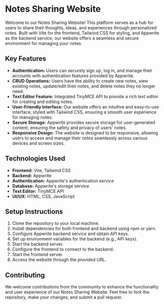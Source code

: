 # Notes Sharing Website

Welcome to our Notes Sharing Website! This platform serves as a hub for users to share their thoughts, ideas, and experiences through personalized notes. Built with Vite for the frontend, Tailwind CSS for styling, and Appwrite as the backend service, our website offers a seamless and secure environment for managing your notes.

## Key Features
- **Authentication:** Users can securely sign up, log in, and manage their accounts with authentication features provided by Appwrite.
- **CRUD Operations:** Users have the ability to create new notes, view existing notes, update/edit their notes, and delete notes they no longer need.
- **Text Editor Feature:** Integrated TinyMCE API to provide a rich text editor for creating and editing notes.
- **User-Friendly Interface:** Our website offers an intuitive and easy-to-use interface, styled with Tailwind CSS, ensuring a smooth user experience for managing notes.
- **Secure Storage:** Appwrite provides secure storage for user-generated content, ensuring the safety and privacy of users' notes.
- **Responsive Design:** The website is designed to be responsive, allowing users to access and manage their notes seamlessly across various devices and screen sizes.

## Technologies Used
- **Frontend:** Vite, Tailwind CSS
- **Backend:** Appwrite
- **Authentication:** Appwrite's authentication service
- **Database:** Appwrite's storage service
- **Text Editor:** TinyMCE API
- **UI/UX:** HTML, CSS, JavaScript

## Setup Instructions
1. Clone the repository to your local machine.
2. Install dependencies for both frontend and backend using npm or yarn.
3. Configure Appwrite backend service and obtain API keys.
4. Set up environment variables for the backend (e.g., API keys).
5. Start the backend server.
6. Configure the frontend to connect to the backend.
7. Start the frontend server.
8. Access the website through the provided URL.

## Contributing
We welcome contributions from the community to enhance the functionality and user experience of our Notes Sharing Website. Feel free to fork the repository, make your changes, and submit a pull request.

